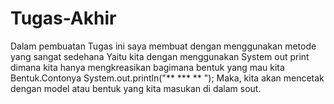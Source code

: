 # Tugas-Akhir
Dalam pembuatan Tugas ini saya membuat dengan menggunakan metode yang sangat sedehana
Yaitu kita dengan menggunakan System out print dimana kita hanya mengkreasikan bagimana bentuk
yang mau kita Bentuk.Contonya System.out.println("**    *** ** "); Maka, kita akan mencetak dengan model
atau bentuk yang kita masukan di dalam sout.
